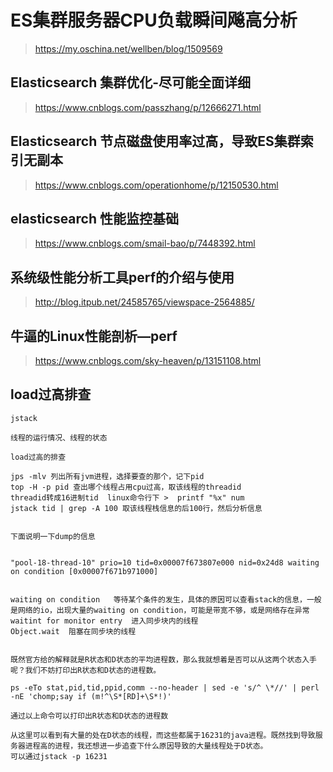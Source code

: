 # ES集群服务器CPU负载瞬间飚高分析
> https://my.oschina.net/wellben/blog/1509569

##  Elasticsearch 集群优化-尽可能全面详细
> https://www.cnblogs.com/passzhang/p/12666271.html

## Elasticsearch 节点磁盘使用率过高，导致ES集群索引无副本
> https://www.cnblogs.com/operationhome/p/12150530.html

## elasticsearch 性能监控基础
> https://www.cnblogs.com/smail-bao/p/7448392.html

## 系统级性能分析工具perf的介绍与使用
> http://blog.itpub.net/24585765/viewspace-2564885/

## 牛逼的Linux性能剖析—perf 
> https://www.cnblogs.com/sky-heaven/p/13151108.html

## load过高排查
```
jstack

线程的运行情况、线程的状态

load过高的排查

jps -mlv 列出所有jvm进程，选择要查的那个，记下pid
top -H -p pid 查出哪个线程占用cpu过高，取该线程的threadid
threadid转成16进制tid  linux命令行下 >  printf "%x" num
jstack tid | grep -A 100 取该线程栈信息的后100行，然后分析信息
 

下面说明一下dump的信息


"pool-18-thread-10" prio=10 tid=0x00007f673807e000 nid=0x24d8 waiting on condition [0x00007f671b971000]
 

waiting on condition   等待某个条件的发生，具体的原因可以查看stack的信息，一般是网络的io，出现大量的waiting on condition，可能是带宽不够，或是网络存在异常
waitint for monitor entry  进入同步块内的线程
Object.wait  阻塞在同步块的线程


既然官方给的解释就是R状态和D状态的平均进程数，那么我就想着是否可以从这两个状态入手呢？我们不妨打印出R状态和D状态的进程数。

ps -eTo stat,pid,tid,ppid,comm --no-header | sed -e 's/^ \*//' | perl -nE 'chomp;say if (m!^\S*[RD]+\S*!)'

通过以上命令可以打印出R状态和D状态的进程数

从这里可以看到有大量的处在D状态的线程，而这些都属于16231的java进程。既然找到导致服务器进程高的进程，我还想进一步追查下什么原因导致的大量线程处于D状态。
可以通过jstack -p 16231
```
